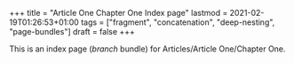 +++
title = "Article One Chapter One Index page"
lastmod = 2021-02-19T01:26:53+01:00
tags = ["fragment", "concatenation", "deep-nesting", "page-bundles"]
draft = false
+++

This is an index page (_branch_ bundle) for Articles/Article
One/Chapter One.
